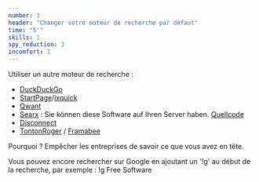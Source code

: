 ```yaml
---
number: 3
header: "Changer votre moteur de recherche par défaut"
time: "5'"
skills: 1
spy_reduction: 3
incomfort: 1
---
```

Utiliser un autre moteur de recherche : 
- [DuckDuckGo](https://duckduckgo.com/)
- [StartPage](https://www.startpage.com/)/[ixquick](https://www.ixquick.com/)
- [Qwant](https://www.qwant.com/)
- [Searx](https://searx.me/) : Sie können diese Software auf Ihren Server haben. [Quellcode](https://github.com/asciimoo/searx)
- [Disconnect](https://search.disconnect.me/)
- [TontonRoger](https://tontonroger.org/) / [Framabee](https://framabee.org/)

Pourquoi ? Empêcher les entreprises de savoir ce que vous avez en tête.

Vous pouvez encore rechercher sur Google en ajoutant un '!g' au début de la recherche, par exemple : !g Free Software 
